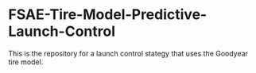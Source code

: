 # FSAE-Tire-Model-Predictive-Launch-Control
This is the repository for a launch control stategy that uses the Goodyear tire model. 
